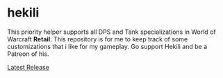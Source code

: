 # hekili
This priority helper supports all DPS and Tank specializations in World of Warcraft **Retail**.
This repository is for me to keep track of some customizations that i like for my gameplay.
Go support Hekili and be a Patreon of his.

[Latest Release](https://github.com/Hekili/hekili/releases/latest)
